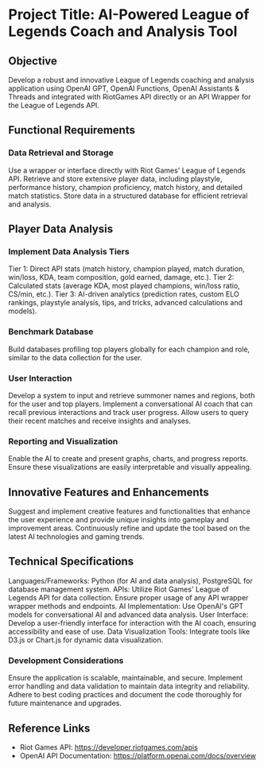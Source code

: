 # Project Title: AI-Powered League of Legends Coach and Analysis Tool

## Objective

Develop a robust and innovative League of Legends coaching and analysis application using OpenAI GPT, OpenAI Functions, OpenAI Assistants & Threads and integrated with RiotGames API directly or an API Wrapper for the League of Legends API.

## Functional Requirements

### Data Retrieval and Storage

Use a wrapper or interface directly with Riot Games' League of Legends API.
Retrieve and store extensive player data, including playstyle, performance history, champion proficiency, match history, and detailed match statistics.
Store data in a structured database for efficient retrieval and analysis.

## Player Data Analysis

### Implement Data Analysis Tiers

Tier 1: Direct API stats (match history, champion played, match duration, win/loss, KDA, team composition, gold earned, damage, etc.).
Tier 2: Calculated stats (average KDA, most played champions, win/loss ratio, CS/min, etc.).
Tier 3: AI-driven analytics (prediction rates, custom ELO rankings, playstyle analysis, tips, and tricks, advanced calculations and models).

### Benchmark Database

Build databases profiling top players globally for each champion and role, similar to the data collection for the user.

### User Interaction

Develop a system to input and retrieve summoner names and regions, both for the user and top players.
Implement a conversational AI coach that can recall previous interactions and track user progress.
Allow users to query their recent matches and receive insights and analyses.

### Reporting and Visualization

Enable the AI to create and present graphs, charts, and progress reports.
Ensure these visualizations are easily interpretable and visually appealing.

## Innovative Features and Enhancements

Suggest and implement creative features and functionalities that enhance the user experience and provide unique insights into gameplay and improvement areas.
Continuously refine and update the tool based on the latest AI technologies and gaming trends.

## Technical Specifications

Languages/Frameworks: Python (for AI and data analysis), PostgreSQL for database management system.
APIs: Utilize Riot Games' League of Legends API for data collection. Ensure proper usage of any API wrapper wrapper methods and endpoints.
AI Implementation: Use OpenAI's GPT models for conversational AI and advanced data analysis.
User Interface: Develop a user-friendly interface for interaction with the AI coach, ensuring accessibility and ease of use.
Data Visualization Tools: Integrate tools like D3.js or Chart.js for dynamic data visualization.

### Development Considerations

Ensure the application is scalable, maintainable, and secure.
Implement error handling and data validation to maintain data integrity and reliability.
Adhere to best coding practices and document the code thoroughly for future maintenance and upgrades.

## Reference Links

- Riot Games API: <https://developer.riotgames.com/apis>
- OpenAI API Documentation: <https://platform.openai.com/docs/overview>

